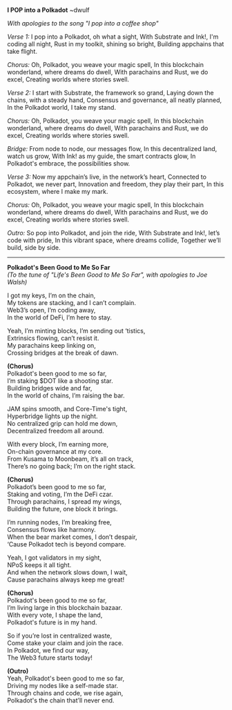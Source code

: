 
**I POP into a Polkadot**
~dwulf

*With apologies to the song "I pop into a coffee shop"*

_Verse 1:_ 
I pop into a Polkadot, oh what a sight, With Substrate and Ink!, I'm coding all night, Rust in my toolkit, shining so bright, Building appchains that take flight.

_Chorus:_ 
Oh, Polkadot, you weave your magic spell, In this blockchain wonderland, where dreams do dwell, With parachains and Rust, we do excel, Creating worlds where stories swell.

_Verse 2:_ 
I start with Substrate, the framework so grand, Laying down the chains, with a steady hand, Consensus and governance, all neatly planned, In the Polkadot world, I take my stand.

_Chorus:_ 
Oh, Polkadot, you weave your magic spell, In this blockchain wonderland, where dreams do dwell, With parachains and Rust, we do excel, Creating worlds where stories swell.

_Bridge:_ 
From node to node, our messages flow, In this decentralized land, watch us grow, With Ink! as my guide, the smart contracts glow, In Polkadot's embrace, the possibilities show.

_Verse 3:_ 
Now my appchain’s live, in the network’s heart, Connected to Polkadot, we never part, Innovation and freedom, they play their part, In this ecosystem, where I make my mark.

_Chorus:_ 
Oh, Polkadot, you weave your magic spell, In this blockchain wonderland, where dreams do dwell, With parachains and Rust, we do excel, Creating worlds where stories swell.

_Outro:_ 
So pop into Polkadot, and join the ride, With Substrate and Ink!, let’s code with pride, In this vibrant space, where dreams collide, Together we’ll build, side by side.


---

**Polkadot's Been Good to Me So Far**  
*(To the tune of "Life's Been Good to Me So Far", with apologies to Joe Walsh)*  

I got my keys, I’m on the chain,  
My tokens are stacking, and I can’t complain.  
Web3’s open, I’m coding away,  
In the world of DeFi, I’m here to stay.  

Yeah, I’m minting blocks, I’m sending out ‘tistics,  
Extrinsics flowing, can’t resist it.  
My parachains keep linking on,  
Crossing bridges at the break of dawn.  

**(Chorus)**  
Polkadot's been good to me so far,  
I’m staking $DOT like a shooting star.  
Building bridges wide and far,  
In the world of chains, I’m raising the bar.  

JAM spins smooth, and Core-Time's tight,  
Hyperbridge lights up the night.  
No centralized grip can hold me down,  
Decentralized freedom all around.  

With every block, I’m earning more,  
On-chain governance at my core.  
From Kusama to Moonbeam, it’s all on track,  
There’s no going back; I’m on the right stack.  

**(Chorus)**  
Polkadot’s been good to me so far,  
Staking and voting, I’m the DeFi czar.  
Through parachains, I spread my wings,  
Building the future, one block it brings.  

I’m running nodes, I’m breaking free,  
Consensus flows like harmony.  
When the bear market comes, I don’t despair,  
‘Cause Polkadot tech is beyond compare.  

Yeah, I got validators in my sight,  
NPoS keeps it all tight.  
And when the network slows down, I wait,  
Cause parachains always keep me great!  

**(Chorus)**  
Polkadot's been good to me so far,  
I’m living large in this blockchain bazaar.  
With every vote, I shape the land,  
Polkadot's future is in my hand.  

So if you’re lost in centralized waste,  
Come stake your claim and join the race.  
In Polkadot, we find our way,  
The Web3 future starts today!  

**(Outro)**  
Yeah, Polkadot's been good to me so far,  
Driving my nodes like a self-made star.  
Through chains and code, we rise again,  
Polkadot's the chain that’ll never end.